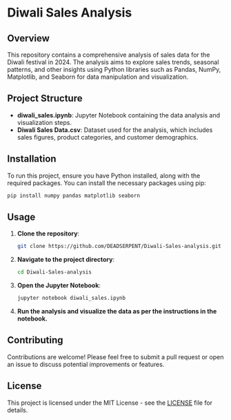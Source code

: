 # Diwali Sales Analysis

## Overview

This repository contains a comprehensive analysis of sales data for the Diwali festival in 2024. The analysis aims to explore sales trends, seasonal patterns, and other insights using Python libraries such as Pandas, NumPy, Matplotlib, and Seaborn for data manipulation and visualization.

## Project Structure

- **diwali_sales.ipynb**: Jupyter Notebook containing the data analysis and visualization steps.
- **Diwali Sales Data.csv**: Dataset used for the analysis, which includes sales figures, product categories, and customer demographics.

## Installation

To run this project, ensure you have Python installed, along with the required packages. You can install the necessary packages using pip:

```bash
pip install numpy pandas matplotlib seaborn
```

## Usage

1. **Clone the repository**:

   ```bash
   git clone https://github.com/DEADSERPENT/Diwali-Sales-analysis.git
   ```

2. **Navigate to the project directory**:

   ```bash
   cd Diwali-Sales-analysis
   ```

3. **Open the Jupyter Notebook**:

   ```bash
   jupyter notebook diwali_sales.ipynb
   ```

4. **Run the analysis and visualize the data as per the instructions in the notebook.**

## Contributing

Contributions are welcome! Please feel free to submit a pull request or open an issue to discuss potential improvements or features.

## License

This project is licensed under the MIT License - see the [LICENSE](LICENSE) file for details.

